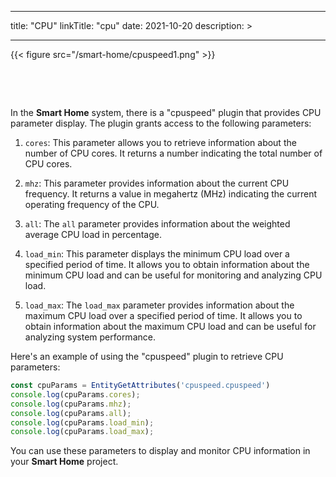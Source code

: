 
---
title: "CPU"
linkTitle: "cpu"
date: 2021-10-20
description: >
  
---

{{< figure src="/smart-home/cpuspeed1.png" >}}

&nbsp;

&nbsp;

In the **Smart Home** system, there is a "cpuspeed" plugin that provides CPU parameter display. The plugin grants access to the following parameters:

1. `cores`: This parameter allows you to retrieve information about the number of CPU cores. It returns a number indicating the total number of CPU cores.

2. `mhz`: This parameter provides information about the current CPU frequency. It returns a value in megahertz (MHz) indicating the current operating frequency of the CPU.

3. `all`: The `all` parameter provides information about the weighted average CPU load in percentage.

4. `load_min`: This parameter displays the minimum CPU load over a specified period of time. It allows you to obtain information about the minimum CPU load and can be useful for monitoring and analyzing CPU load.

5. `load_max`: The `load_max` parameter provides information about the maximum CPU load over a specified period of time. It allows you to obtain information about the maximum CPU load and can be useful for analyzing system performance.

Here's an example of using the "cpuspeed" plugin to retrieve CPU parameters:

```javascript
const cpuParams = EntityGetAttributes('cpuspeed.cpuspeed')
console.log(cpuParams.cores);
console.log(cpuParams.mhz);
console.log(cpuParams.all);
console.log(cpuParams.load_min);
console.log(cpuParams.load_max);
```

You can use these parameters to display and monitor CPU information in your **Smart Home** project.
